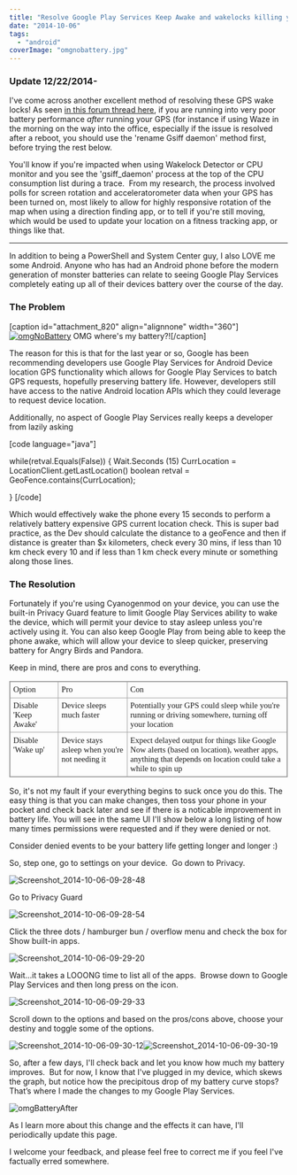```yaml
---
title: "Resolve Google Play Services Keep Awake and wakelocks killing your battery"
date: "2014-10-06"
tags: 
  - "android"
coverImage: "omgnobattery.jpg"
---
```


### Update 12/22/2014-

I've come across another excellent method of resolving these GPS wake locks! As seen [in this forum thread here](http://forum.xda-developers.com/showthread.php?t=1755180&page=19), if you are running into very poor battery performance _after_ running your GPS (for instance if using Waze in the morning on the way into the office, especially if the issue is resolved after a reboot, you should use the 'rename Gsiff daemon' method first, before trying the rest below.

You'll know if you're impacted when using Wakelock Detector or CPU monitor and you see the 'gsiff\_daemon' process at the top of the CPU consumption list during a trace.  From my research, the process involved polls for screen rotation and acceleratorometer data when your GPS has been turned on, most likely to allow for highly responsive rotation of the map when using a direction finding app, or to tell if you're still moving, which would be used to update your location on a fitness tracking app, or things like that.

* * *

In addition to being a PowerShell and System Center guy, I also LOVE me some Android. Anyone who has had an Android phone before the modern generation of monster batteries can relate to seeing Google Play Services completely eating up all of their devices battery over the course of the day.

### The Problem

\[caption id="attachment\_820" align="alignnone" width="360"\][![omgNoBattery](images/omgnobattery.jpg)](https://foxdeploy.files.wordpress.com/2014/10/omgnobattery.jpg) OMG where's my battery?!\[/caption\]

The reason for this is that for the last year or so, Google has been recommending developers use Google Play Services for Android Device location GPS functionality which allows for Google Play Services to batch GPS requests, hopefully preserving battery life. However, developers still have access to the native Android location APIs which they could leverage to request device location.

Additionally, no aspect of Google Play Services really keeps a developer from lazily asking

\[code language="java"\]

while(retval.Equals(False)) { Wait.Seconds (15) CurrLocation = LocationClient.getLastLocation() boolean retval = GeoFence.contains(CurrLocation);

} \[/code\]

Which would effectively wake the phone every 15 seconds to perform a relatively battery expensive GPS current location check. This is super bad practice, as the Dev should calculate the distance to a geoFence and then if distance is greater than $x kilometers, check every 30 mins, if less than 10 km check every 10 and if less than 1 km check every minute or something along those lines.

### The Resolution

Fortunately if you're using Cyanogenmod on your device, you can use the built-in Privacy Guard feature to limit Google Play Services ability to wake the device, which will permit your device to stay asleep unless you're actively using it. You can also keep Google Play from being able to keep the phone awake, which will allow your device to sleep quicker, preserving battery for Angry Birds and Pandora.

Keep in mind, there are pros and cons to everything.

<table style="direction:ltr;border-collapse:collapse;border:1pt solid #A3A3A3;" border="1" cellspacing="0" cellpadding="0"><tbody><tr><td style="vertical-align:top;width:1.0868in;padding:4pt;border:1pt solid #A3A3A3;"><p style="margin:0;font-family:Calibri;font-size:11pt;">Option</p></td><td style="vertical-align:top;width:1.8222in;padding:4pt;border:1pt solid #A3A3A3;"><p style="margin:0;font-family:Calibri;font-size:11pt;">Pro</p></td><td style="vertical-align:top;width:4.9138in;padding:4pt;border:1pt solid #A3A3A3;"><p style="margin:0;font-family:Calibri;font-size:11pt;">Con</p></td></tr><tr><td style="vertical-align:top;width:1.0868in;padding:4pt;border:1pt solid #A3A3A3;"><p style="margin:0;font-family:Calibri;font-size:11pt;">Disable 'Keep Awake'</p></td><td style="vertical-align:top;width:1.8222in;padding:4pt;border:1pt solid #A3A3A3;"><p style="margin:0;font-family:Calibri;font-size:11pt;">Device sleeps much faster</p></td><td style="vertical-align:top;width:4.9138in;padding:4pt;border:1pt solid #A3A3A3;"><p style="margin:0;font-family:Calibri;font-size:11pt;">Potentially your GPS could sleep while you're running or driving somewhere, turning off your location</p></td></tr><tr><td style="vertical-align:top;width:1.0868in;padding:4pt;border:1pt solid #A3A3A3;"><p style="margin:0;font-family:Calibri;font-size:11pt;">Disable 'Wake up'</p></td><td style="vertical-align:top;width:1.8222in;padding:4pt;border:1pt solid #A3A3A3;"><p style="margin:0;font-family:Calibri;font-size:11pt;">Device stays asleep when you're not needing it</p></td><td style="vertical-align:top;width:4.9138in;padding:4pt;border:1pt solid #A3A3A3;"><p style="margin:0;font-family:Calibri;font-size:11pt;">Expect delayed output for things like Google Now alerts (based on location), weather apps, anything that depends on location could take a while to spin up</p></td></tr></tbody></table>

So, it's not my fault if your everything begins to suck once you do this. The easy thing is that you can make changes, then toss your phone in your pocket and check back later and see if there is a noticable improvement in battery life. You will see in the same UI I'll show below a long listing of how many times permissions were requested and if they were denied or not.

Consider denied events to be your battery life getting longer and longer :)

So, step one, go to settings on your device.  Go down to Privacy.

![Screenshot_2014-10-06-09-28-48](images/screenshot_2014-10-06-09-28-48.png)

Go to Privacy Guard

![Screenshot_2014-10-06-09-28-54](images/screenshot_2014-10-06-09-28-54.png)

Click the three dots / hamburger bun / overflow menu and check the box for Show built-in apps.

![Screenshot_2014-10-06-09-29-20](images/screenshot_2014-10-06-09-29-20.png)

Wait…it takes a LOOONG time to list all of the apps.  Browse down to Google Play Services and then long press on the icon.

![Screenshot_2014-10-06-09-29-33](images/screenshot_2014-10-06-09-29-33.png)

Scroll down to the options and based on the pros/cons above, choose your destiny and toggle some of the options.

![Screenshot_2014-10-06-09-30-12](images/screenshot_2014-10-06-09-30-12.png)![Screenshot_2014-10-06-09-30-19](images/screenshot_2014-10-06-09-30-19.png)

So, after a few days, I'll check back and let you know how much my battery improves.  But for now, I know that I've plugged in my device, which skews the graph, but notice how the precipitous drop of my battery curve stops? That’s where I made the changes to my Google Play Services.

![omgBatteryAfter](images/omgbatteryafter.png)

As I learn more about this change and the effects it can have, I'll periodically update this page.

I welcome your feedback, and please feel free to correct me if you feel I've factually erred somewhere.
